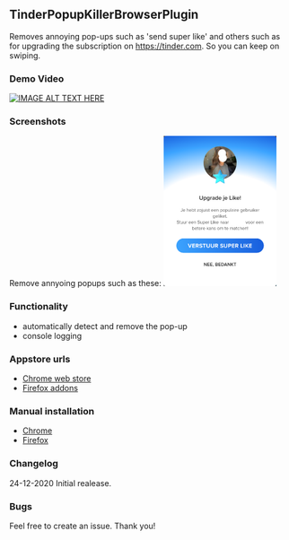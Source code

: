 ## TinderPopupKillerBrowserPlugin

Removes annoying pop-ups such as 'send super like' and others such as for upgrading the subscription on https://tinder.com. So you can keep on swiping.

### Demo Video
[![IMAGE ALT TEXT HERE](https://img.youtube.com/vi/azt3r9LlSb0/0.jpg)](https://www.youtube.com/watch?v=azt3r9LlSb0)

### Screenshots
Remove annyoing popups such as these:
<img src="/screenshot/Screenshot_orig.png" alt="Kitten" title="Annoying popup" width="40%" height="40%" />

### Functionality
- automatically detect and remove the pop-up
- console logging

### Appstore urls
- [Chrome web store](https://chrome.google.com/webstore/search/Tinder)
- [Firefox addons](https://addons.mozilla.org/nl/firefox/addon/tinder-popup-killer/)

### Manual installation
- [Chrome](https://webkul.com/blog/how-to-install-the-unpacked-extension-in-chrome/)
- [Firefox](https://developer.mozilla.org/en-US/docs/Mozilla/Add-ons/WebExtensions/Your_first_WebExtension#Installing)

### Changelog
24-12-2020 Initial realease.

### Bugs
Feel free to create an issue. Thank you!